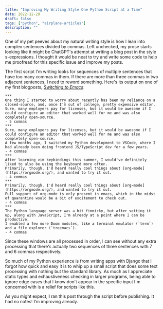```yaml
---
title: "Improving My Writing Style One Python Script at a Time"
date: 2022-12-20
draft: false
tags: ["python", "airplane-articles"]
description: ""
---
```


One of my pet peeves about my natural writing style is how I lean into complex sentences divided by commas. Left unchecked, my prose starts looking like it might be ChatGPT's attempt at writing a blog post in the style s-expressions. I thought it would be neat to try and write some code to help me proofread for this specific issue and improve my posts.

<!--more-->

The first script I'm writing looks for sequences of multiple sentences that have too many commas in them. If there are more than three commas in two adjacent sentences, I need to reword something. Here's its output on one of my first blogposts, [_Switching to Emacs_](https://davi.sh/blog/2020/03/switching-to-emacs/):

```
***
One thing I started to worry about recently has been my reliance on a closed-source, and, once I'm out of college, pretty expensive editor.
Sure, many employers pay for licenses, but it would be awesome if I could configure an editor that worked well for me and was also completely open-source.
- 5 commas
***
Sure, many employers pay for licenses, but it would be awesome if I could configure an editor that worked well for me and was also completely open-source.
A few months ago, I switched my Python development to VSCode, where I had already been doing frontend JS/TypeScript dev for a few years.
- 4 commas
***
After learning vim keybindings this summer, I would've definitely liked to also be using the keyboard more often.
Primarily, though, I'd heard really cool things about [org-mode](https://orgmode.org/), and wanted to try it out.
- 4 commas
***
Primarily, though, I'd heard really cool things about [org-mode](https://orgmode.org/), and wanted to try it out.
Full support of org-mode is only present in emacs, which in the midst of quarantine would be a bit of excitement to check out.
- 4 commas
***
The Python language server was a bit finnicky, but after setting it up, along with JavaScript, I'm already at a point where I can be productive.
I enabled a few more Doom modules, like a terminal emulator (`term`) and a file explorer (`treemacs`).
- 4 commas
```

Since these windows are all processed in order, I can see without any extra processing that there's actually two sequences of three sentences with 7 and 6 commas respectively.

So much of my Python experience is from writing apps with Django that I forgot how quick and easy it is to whip up a small script that does some text processing with nothing but the standard library. As much as I appreciate static types and exhaustiveness checking in larger programs, being able to ignore edge cases that I know don't appear in the specific input I'm concerned with is a relief for scripts like this.

As you might expect, I ran this post through the script before publishing. It had no notes! I'm improving already.